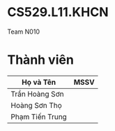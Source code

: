 # CS529.L11.KHCN
Team N010

# Thành viên
| Họ và Tên           | MSSV     |
| ------------------- | -------- |
| Trần Hoàng Sơn |  |
| Hoàng Sơn Thọ     | |
| Phạm Tiến Trung       | |


